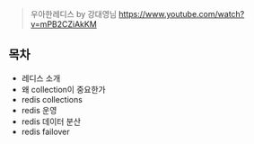> 우아한레디스 by 강대영님 
> https://www.youtube.com/watch?v=mPB2CZiAkKM

## 목차 
- 레디스 소개 
- 왜 collection이 중요한가
- redis collections 
- redis 운영
- redis 데이터 분산
- redis failover 


